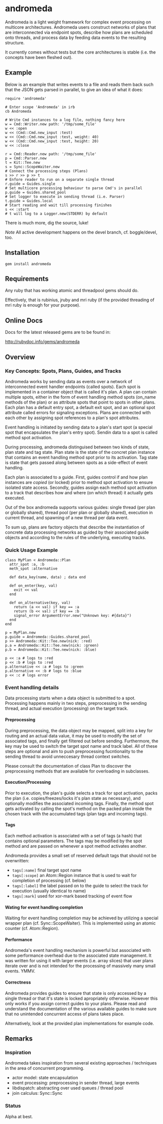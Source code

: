# andromeda

Andromeda is a light weight framework for complex event processing on multicore architectures. Andromeda users construct networks of plans that are interconnected via endpoint spots, describe how plans are scheduled onto threads, and process data by feeding data events to the resulting structure.

It currently comes without tests but the core architectures is stable (i.e. the concepts have been fleshed out).

## Example

Below is an example that writes events to a file and reads them back such that the JSON gets parsed in parallel, to give an idea of what it does:

    require 'andromeda'

    # Enter scope 'Andromeda' in irb
    cb Andromeda

    # Write Cmd instances to a log file, nothing fancy here
    w = Cmd::Writer.new path: '/tmp/some_file'
    w << :open
    w << (Cmd::Cmd.new_input :test)
    w << (Cmd::Cmd.new_input :test, weight: 40)
    w << (Cmd::Cmd.new_input :test, height: 20)
    w << :close

    r = Cmd::Reader.new path: '/tmp/some_file'
    p = Cmd::Parser.new
    t = Kit::Tee.new
    s = Sync::ScopeWaiter.new
    # Connect the processing steps (Plans)
    s >> r >> p >> t
    # Enfore reader to run on a separate single thread
    r.guide = Guides.single
    # Set multicore processing behaviour to parse Cmd's in parallel
    p.guide = Guides.shared_pool
    # Set logger to execute in sending thread (i.e. Parser)
    t.guide = Guides.local
    # Start reading and wait till processing finishes
    s << :start
    # t will log to a Logger.new(STDERR) by default

There is much more, dig the source, luke!

*Note* All active development happens on the devel branch, cf. boggle/devel, too.

## Installation

    gem install andromeda

## Requirements

Any ruby that has working atomic and threadpool gems should do.

Effectively, that is rubinius, jruby and mri ruby (if the provided threading of mri ruby is enough for your purpose).

## Online Docs

Docs for the latest released gems are to be found in:

http://rubydoc.info/gems/andromeda

## Overview

### Key Concepts: Spots, Plans, Guides, and Tracks

Andromeda works by sending data as events over a network of interconnected event handler endpoints (called spots).  Each spot is implemented in a container object that is called it's plan.  A plan can contain multiple spots, either in the form of event handling method spots (on_name methods of the plan) or as attribute spots that point to spots in other plans. Each plan has a default entry spot, a default exit spot, and an optional spot attribute called errors for signaling exceptions. Plans are connected with each other by assigning spot references to a plan's spot attributes.

Event handling is initiated by sending data to a plan's start spot (a special spot that encapsulates the plan's entry spot). Sendin data to a spot is called method spot activation.

During processing, andromeda distinguised between two kinds of state, plan state and tag state. Plan state is the state of the concret plan instance that contains an event handling method spot prior to its activation. Tag state is state that gets passed along between spots as a side-effect of event handling.

Each plan is associated to a guide. First, guides control if and how plan instances are *copied* (or locked) prior to method spot activation to ensure isolated state access. Secondly, guides assign each method spot activation to a track that describes how and where (on which thread) it actually gets executed.

Out of the box andromeda supports various guides: single thread (per plan or globally shared), thread pool (per plan or globally shared), execution in current thread, and spawning of a new thread per data event.

To sum up, plans are factory objects that describe the instantiation of concrete data processing networks as guided by their associated guide objects and according to the rules of the underlying, executing tracks.

### Quick Usage Example

    class MyPlan < Andromeda::Plan
      attr_spot :a, :b
      meth_spot :alternative

      def data_key(name, data) ; data end

      def on_enter(key, val)
        exit << val
      end

      def on_alternative(key, val)
        return (a << val) if key == :a
        return (b << val) if key == :b
        signal_error ArgumentError.new("Unknown key: #{data}")
      end
    end

    p = MyPlan.new
    p.guide = Andromeda::Guides.shared_pool
    p >> Andromeda::Kit::Tee.new(nick: :red)
    p.a = Andromeda::Kit::Tee.new(nick: :green)
    p.b = Andromeda::Kit::Tee.new(nick: :blue)

    p << :a # logs to :red
    p << :b # logs to :red
    p.alternative << :a # logs to :green
    p.alternative << :b # logs to :blue
    p << :c # logs error


### Event handling details

Data processing starts when a data object is submitted to a spot. Processing
happens mainly in two steps, preprocessing in the sending thread, and actual
execution (processing) on the target track.

#### Preprocessing

During preprocessing, the data object may be mapped, split into a key for routing and an actual data value, it may be used to modify the set of associated tags, and finally get filtered out before sending.  Furthermore, the key may be used to switch the target spot name and track label.  All of these steps are optional and aim to push preprocessing fucntionality to the sending thread to avoid unneccesary thread context switches.

Please consult the documentation of class Plan to discover the preprocessing methods that are available for overloading in subclasses.

#### Execution/Processing

Prior to execution, the plan's guide selects a track for spot activation, packs the plan (i.e. copies/freezes/locks it's plan state as necessary), and optionally modifies the associated incoming tags.  Finally, the method spot gets activated by calling the spot's method on the packed plan inside the chosen track with the accumulated tags (plan tags and incoming tags).

#### Tags

Each method activation is associated with a set of tags (a hash) that contains optional parameters.  The tags may be modified by the spot method
and are passed on whenever a spot method activates another.

Andromeda provides a small set of reserved default tags that should not be overwritten:

* `tags[:name]` final target spot name
* `tags[:scope]` an Atom::Region instance that is used to wait for completion of processing (cf. below)
* `tags[:label]` the label passed on to the guide to select the track for execution (usually identical to name)
* `tags[:mark]` used for xor-mark based tracking of event flow

#### Wating for event handling completion

Waiting for event handling completion may be achieved by utilizing a special wrapper plan (cf. Sync::ScopeWaiter). This is implemented using an atomic counter (cf. Atom::Region).

#### Performance

Andromeda's event handling mechanism is powerful but associated with some performance overhead due to the associated state management. It was written for using it with larger events (i.e. array slices) that user plans iterate over and is not intended for the processing of massively many small events. YMMV.

#### Correctness

Andromeda provides guides to ensure that state is only accessed by a single thread or that it's state is locked apropriately otherwise.  However this only works if you assign correct guides to your plans. Please read and understand the documentation of the various available guides to make sure that no unintended concurrent access of plans takes place.

Alternatively, look at the provided plan implementations for example code.

## Remarks

### Inspiration

Andromeda takes inspiration from several existing approaches / techniques in the area of concurrent programming.

* actor model: state encapsulation
* event processing: preprocessing in sender thread, large events
* libdispatch: abstracting over used queues / thread pool
* join calculus: Sync::Sync

### Status

Alpha at best.
